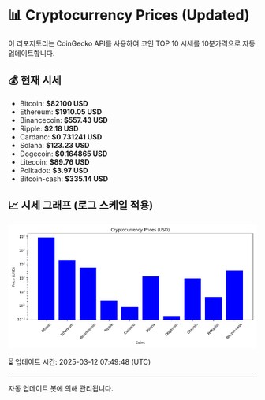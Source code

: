 
# 📊 Cryptocurrency Prices (Updated)

이 리포지토리는 CoinGecko API를 사용하여 코인 TOP 10 시세를 10분가격으로 자동 업데이트합니다.

## 💰 현재 시세
- Bitcoin: **$82100 USD**
- Ethereum: **$1910.05 USD**
- Binancecoin: **$557.43 USD**
- Ripple: **$2.18 USD**
- Cardano: **$0.731241 USD**
- Solana: **$123.23 USD**
- Dogecoin: **$0.164865 USD**
- Litecoin: **$89.76 USD**
- Polkadot: **$3.97 USD**
- Bitcoin-cash: **$335.14 USD**

## 📈 시세 그래프 (로그 스케일 적용)
![Crypto Prices](crypto_prices.png)

⏳ 업데이트 시간: 2025-03-12 07:49:48 (UTC)

---
자동 업데이트 봇에 의해 관리됩니다.
